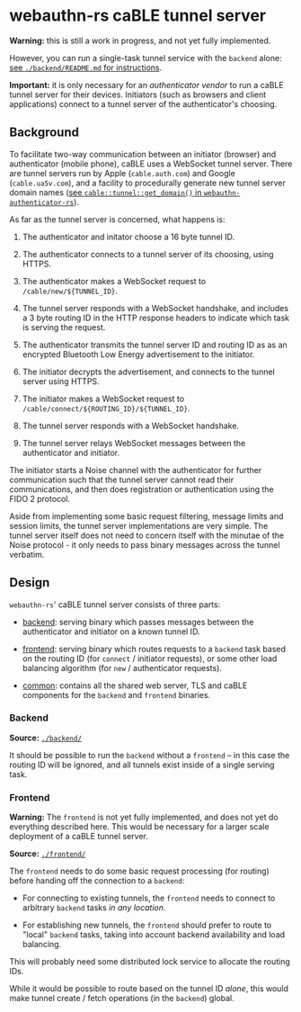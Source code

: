 # webauthn-rs caBLE tunnel server

**Warning:** this is still a work in progress, and not yet fully implemented.

However, you can run a single-task tunnel service with the `backend` alone:
[see `./backend/README.md` for instructions][0].

**Important:** it is only necessary for an *authenticator vendor* to run a caBLE
tunnel server for their devices. Initiators (such as browsers and client
applications) connect to a tunnel server of the authenticator's choosing.

[0]: ./backend/README.md

## Background

To facilitate two-way communication between an initiator (browser) and
authenticator (mobile phone), caBLE uses a WebSocket tunnel server. There are
tunnel servers run by Apple (`cable.auth.com`) and Google (`cable.ua5v.com`),
and a facility to procedurally generate new tunnel server domain names
([see `cable::tunnel::get_domain()` in `webauthn-authenticator-rs`][1]).

[1]: ../webauthn-authenticator-rs/src/cable/tunnel.rs

As far as the tunnel server is concerned, what happens is:

1. The authenticator and initator choose a 16 byte tunnel ID.

2. The authenticator connects to a tunnel server of its choosing, using HTTPS.

3. The authenticator makes a WebSocket request to `/cable/new/${TUNNEL_ID}`.

4. The tunnel server responds with a WebSocket handshake, and includes a 3 byte
   routing ID in the HTTP response headers to indicate which task is serving
   the request.

5. The authenticator transmits the tunnel server ID and routing ID as as an
   encrypted Bluetooth Low Energy advertisement to the initiator.

6. The initiator decrypts the advertisement, and connects to the tunnel server
   using HTTPS.

7. The initiator makes a WebSocket request to
   `/cable/connect/${ROUTING_ID}/${TUNNEL_ID}`.

8. The tunnel server responds with a WebSocket handshake.

9. The tunnel server relays WebSocket messages between the authenticator and
   initiator.

The initiator starts a Noise channel with the authenticator for further
communication such that the tunnel server cannot read their communications, and
then does registration or authentication using the FIDO 2 protocol.

Aside from implementing some basic request filtering, message limits and session
limits, the tunnel server implementations are very simple. The tunnel server
itself does not need to concern itself with the minutae of the Noise protocol -
it only needs to pass binary messages across the tunnel verbatim.

## Design

`webauthn-rs`' caBLE tunnel server consists of three parts:

* [backend][]: serving binary which passes messages between the authenticator
  and initiator on a known tunnel ID.

* [frontend][]: serving binary which routes requests to a `backend` task based
  on the routing ID (for `connect` / initiator requests), or some other load
  balancing algorithm (for `new` / authenticator requests).

* [common][]: contains all the shared web server, TLS and caBLE components for
  the `backend` and `frontend` binaries.

[backend]: ./backend/
[frontend]: ./frontend/
[common]: ./common/

### Backend

**Source:** [`./backend/`][backend]

It should be possible to run the `backend` without a `frontend` – in this case
the routing ID will be ignored, and all tunnels exist inside of a single serving
task.

### Frontend

**Warning:** The `frontend` is not yet fully implemented, and does not yet do
everything described here. This would be necessary for a larger scale deployment
of a caBLE tunnel server.

**Source:** [`./frontend/`][frontend]

The `frontend` needs to do some basic request processing (for routing) before
handing off the connection to a `backend`:

* For connecting to existing tunnels, the `frontend` needs to connect to
  arbitrary `backend` tasks *in any location*.

* For establishing new tunnels, the `frontend` should prefer to route to "local"
  `backend` tasks, taking into account backend availability and load balancing.

This will probably need some distributed lock service to allocate the routing
IDs.

While it would be possible to route based on the tunnel ID *alone*, this would
make tunnel create / fetch operations (in the `backend`) global.
